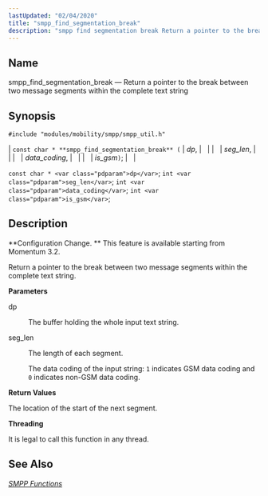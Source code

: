 ```yaml
---
lastUpdated: "02/04/2020"
title: "smpp_find_segmentation_break"
description: "smpp find segmentation break Return a pointer to the break between two message segments within the complete text string const char smpp find segmentation break dp seg len data coding is gsm const char dp int seg len int data coding int is gsm Configuration Change This feature is available..."
---
```


<a name="apis.smpp_find_segmentation_break"></a> 
## Name

smpp_find_segmentation_break — Return a pointer to the break between two message segments within the complete text string

## Synopsis

`#include "modules/mobility/smpp/smpp_util.h"`

| `const char * **smpp_find_segmentation_break** (` | <var class="pdparam">dp</var>, |   |
|   | <var class="pdparam">seg_len</var>, |   |
|   | <var class="pdparam">data_coding</var>, |   |
|   | <var class="pdparam">is_gsm</var>`)`; |   |

`const char * <var class="pdparam">dp</var>`;
`int <var class="pdparam">seg_len</var>`;
`int <var class="pdparam">data_coding</var>`;
`int <var class="pdparam">is_gsm</var>`;<a name="idp61288688"></a> 
## Description

**Configuration Change. ** This feature is available starting from Momentum 3.2.

Return a pointer to the break between two message segments within the complete text string.

**<a name="idp61291632"></a> Parameters**

<dl class="variablelist">

<dt>dp</dt>

<dd>

The buffer holding the whole input text string.

</dd>

<dt>seg_len</dt>

<dd>

The length of each segment.

</dd>

<dd>

The data coding of the input string: `1` indicates GSM data coding and `0` indicates non-GSM data coding.

</dd>

</dl>

**<a name="idp61298832"></a> Return Values**

The location of the start of the next segment.

**<a name="idp61299776"></a> Threading**

It is legal to call this function in any thread.

<a name="idp61300880"></a> 
## See Also

[*SMPP Functions*](/momentum/3/3-api/smpp)